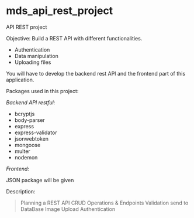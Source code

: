 # mds_api_rest_project
API REST project

Objective: Build a REST API with different functionalities. 

- Authentication
- Data manipulation
- Uploading files

You will have to develop the backend rest API and the frontend  part of this application.

Packages used in this project:

*Backend API restful:*

- bcryptjs
- body-parser
- express
- express-validator
- jsonwebtoken
- mongoose
- multer
- nodemon

*Frontend:*

JSON package will be given

Description:

> Planning a REST API
> CRUD Operations & Endpoints
> Validation send to DataBase
> Image Upload
> Authentication
